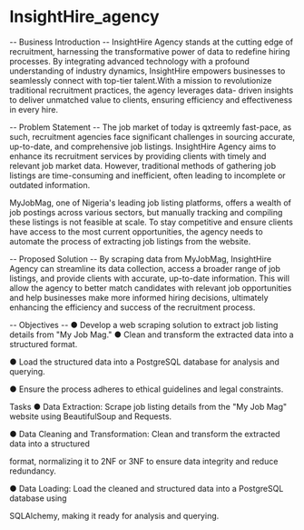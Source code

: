 # InsightHire_agency
 
-- Business Introduction --
InsightHire Agency stands at the cutting edge of recruitment, harnessing the transformative power of
data to redefine hiring processes. By integrating advanced technology with a profound
understanding of industry dynamics, InsightHire empowers businesses to seamlessly connect with
top-tier talent.With a mission to revolutionize traditional recruitment practices, the agency leverages data-
driven insights to deliver unmatched value to clients, ensuring efficiency and effectiveness in every hire.


-- Problem Statement --
The job market of today is qxtreemly fast-pace, as such, recruitment agencies face significant challenges in sourcing
accurate, up-to-date, and comprehensive job listings. InsightHire Agency aims to enhance its
recruitment services by providing clients with timely and relevant job market data. However, traditional
methods of gathering job listings are time-consuming and inefficient, often leading to incomplete or
outdated information.

MyJobMag, one of Nigeria's leading job listing platforms, offers a wealth of job postings across various
sectors, but manually tracking and compiling these listings is not feasible at scale. To stay competitive
and ensure clients have access to the most current opportunities, the agency needs to automate the
process of extracting job listings from the website.


-- Proposed Solution --
By scraping data from MyJobMag, InsightHire Agency can streamline its data collection, access a
broader range of job listings, and provide clients with accurate, up-to-date information. This will allow
the agency to better match candidates with relevant job opportunities and help businesses make more
informed hiring decisions, ultimately enhancing the efficiency and success of the recruitment process.


-- Objectives --
● Develop a web scraping solution to extract job listing details from "My Job Mag."
● Clean and transform the extracted data into a structured format.

● Load the structured data into a PostgreSQL database for analysis and querying.

● Ensure the process adheres to ethical guidelines and legal constraints.


Tasks
● Data Extraction: Scrape job listing details from the "My Job Mag" website using
BeautifulSoup and Requests.

● Data Cleaning and Transformation: Clean and transform the extracted data into a structured

format, normalizing it to 2NF or 3NF to ensure data integrity and reduce redundancy.

● Data Loading: Load the cleaned and structured data into a PostgreSQL database using

SQLAlchemy, making it ready for analysis and querying.

